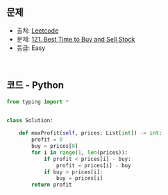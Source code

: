 ## 문제

- 출처: [Leetcode](https://leetcode.com/problemset/all/)
- 문제: [121. Best Time to Buy and Sell Stock](https://leetcode.com/problems/best-time-to-buy-and-sell-stock/)
- 등급: Easy

<br>

## 코드 - Python

```python
from typing import *


class Solution:
    
    def maxProfit(self, prices: List[int]) -> int:
        profit = 0
        buy = prices[0]
        for i in range(1, len(prices)):
            if profit < prices[i] - buy:
                profit = prices[i] - buy
            if buy > prices[i]:
                buy = prices[i]
        return profit
```

[//]: # (<br>)

[//]: # (### 해설)
